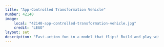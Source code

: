```yaml
---
title: "App-Controlled Transformation Vehicle"
number: 42140
image:
    local: "42140-app-controlled-transformation-vehicle.jpg"
    credit: "LEGO"
layout: set
description: "Fast-action fun in a model that flips! Build and play with 2 vehicles in 1 model with this App-Controlled Transformation Vehicle that flips when it hits a wall"
---
```

